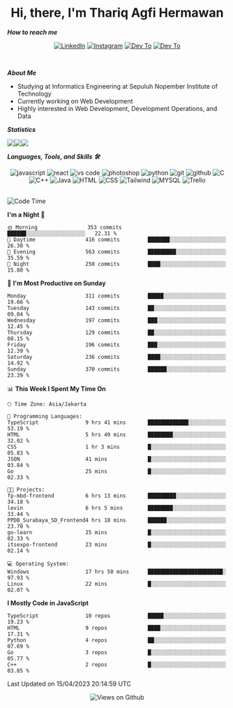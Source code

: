 <div align="center">
  <h1>Hi, there, I'm Thariq Agfi Hermawan</h1>
</div>


***How to reach me***
<p align='center'>
   <a href="https://www.linkedin.com/in/thariqagfihermawan" target="_blank"><img src="https://img.shields.io/badge/LinkedIn-0077B5?style=for-the-badge&logo=linkedin&logoColor=white" alt="LinkedIn"></a>
   <a href="https://www.instagram.com/thoriqagfi" target="_blank"><img src="https://img.shields.io/badge/Instagram-E4405F?style=for-the-badge&logo=instagram&logoColor=white" alt="Instagram"></a>
   <a href="https://medium.com/@thoriq.aghfi60" target="_blank"><img src="https://img.shields.io/badge/Medium-12100E?style=for-the-badge&logo=medium&logoColor=white" alt="Dev To"></a>
   <a href="https://linktr.ee/thoriqagfi" target="_blank"><img src="https://img.shields.io/badge/linktree-1de9b6?style=for-the-badge&logo=linktree&logoColor=white" alt="Dev To"></a>
</p>

<br>

***About Me***
- Studying at Informatics Engineering at Sepuluh Nopember Institute of Technology
- Currently working on Web Development
- Highly interested in Web Development, Development Operations, and Data

***Statistics***

<!-- [![GitHub Streak](http://github-readme-streak-stats.herokuapp.com?user=thoriqagfi&theme=dark)](https://git.io/streak-stats) -->

<div align="center">
  <div style="display: flex;">
    <img src="http://github-readme-streak-stats.herokuapp.com?user=thoriqagfi&theme=chartreuse-dark"/>
    <img src="https://github-readme-stats.vercel.app/api/top-langs/?username=thoriqagfi&layout=compact&&theme=chartreuse-dark&langs_count=8)](https://github.com/thoriqagfi"/>
    <img src="https://github-readme-stats.vercel.app/api?username=thoriqagfi&show_icons=true&theme=chartreuse-dark"/>
  </div>
</div>

<!-- [![Top Langs](https://github-readme-stats.vercel.app/api/top-langs/?username=thoriqagfi&layout=compact&&theme=chartreuse-dark&langs_count=8)](https://github.com/thoriqagfi)
< ![Agfi's GitHub stats](https://github-readme-stats.vercel.app/api?username=thoriqagfi&show_icons=true&theme=chartreuse-dark) -->

***Languages, Tools, and Skills 🛠***

  <div align="center">
    <img src="https://img.shields.io/badge/JavaScript-F7DF1E?style=for-the-badge&logo=javascript&logoColor=black" alt="javascript" />
    <img src="https://img.shields.io/badge/React-61DAFB?style=for-the-badge&logo=react&logoColor=black" alt="react" />
    <img src="https://img.shields.io/badge/vs%20code-007ACC?style=for-the-badge&logo=visual%20studio%20code&logoColor=white" alt="vs code" />
    <img src="https://img.shields.io/badge/adobe%20photoshop-31A8FF?style=for-the-badge&logo=adobe%20photoshop&logoColor=white" alt="photoshop" />
    <img src="https://img.shields.io/badge/python-3776AB?style=for-the-badge&logo=python&logoColor=white" alt="python" />
    <img src="https://img.shields.io/badge/Git-F05032?style=for-the-badge&logo=git&logoColor=white" alt="git" />
    <img src="https://img.shields.io/badge/GitHub-100000?style=for-the-badge&logo=github&logoColor=white" alt="github" />
    <img src="https://img.shields.io/badge/c-%2300599C.svg?style=for-the-badge&logo=c&logoColor=white" alt="C" />
    <img src="https://img.shields.io/badge/c++-%2300599C.svg?style=for-the-badge&logo=c%2B%2B&logoColor=white" alt="C++" />
    <img src="https://img.shields.io/badge/Java-ED8B00?style=for-the-badge&logo=java&logoColor=white" alt="Java"/>
    <img src="https://img.shields.io/badge/HTML5-E34F26?style=for-the-badge&logo=html5&logoColor=white" alt="HTML" />
    <img src="https://img.shields.io/badge/CSS-239120?&style=for-the-badge&logo=css3&logoColor=white" alt ="CSS" />
    <img src="https://img.shields.io/badge/tailwindcss-%2338B2AC.svg?style=for-the-badge&logo=tailwind-css&logoColor=white" alt="Tailwind" />
    <img src="https://img.shields.io/badge/MySQL-00000F?style=for-the-badge&logo=mysql&logoColor=white" alt="MYSQL" />
    <img src="https://img.shields.io/badge/Trello-%23026AA7.svg?style=for-the-badge&logo=Trello&logoColor=white" alt="Trello" />
  </div><br>

<!--START_SECTION:waka-->
![Code Time](http://img.shields.io/badge/Code%20Time-304%20hrs%2042%20mins-blue)

**I'm a Night 🦉** 

```text
🌞 Morning                353 commits         ██████░░░░░░░░░░░░░░░░░░░   22.31 % 
🌆 Daytime                416 commits         ███████░░░░░░░░░░░░░░░░░░   26.30 % 
🌃 Evening                563 commits         █████████░░░░░░░░░░░░░░░░   35.59 % 
🌙 Night                  250 commits         ████░░░░░░░░░░░░░░░░░░░░░   15.80 % 
```
📅 **I'm Most Productive on Sunday** 

```text
Monday                   311 commits         █████░░░░░░░░░░░░░░░░░░░░   19.66 % 
Tuesday                  143 commits         ██░░░░░░░░░░░░░░░░░░░░░░░   09.04 % 
Wednesday                197 commits         ███░░░░░░░░░░░░░░░░░░░░░░   12.45 % 
Thursday                 129 commits         ██░░░░░░░░░░░░░░░░░░░░░░░   08.15 % 
Friday                   196 commits         ███░░░░░░░░░░░░░░░░░░░░░░   12.39 % 
Saturday                 236 commits         ████░░░░░░░░░░░░░░░░░░░░░   14.92 % 
Sunday                   370 commits         ██████░░░░░░░░░░░░░░░░░░░   23.39 % 
```


📊 **This Week I Spent My Time On** 

```text
🕑︎ Time Zone: Asia/Jakarta

💬 Programming Languages: 
TypeScript               9 hrs 41 mins       █████████████░░░░░░░░░░░░   53.19 % 
HTML                     5 hrs 49 mins       ████████░░░░░░░░░░░░░░░░░   32.02 % 
CSS                      1 hr 3 mins         █░░░░░░░░░░░░░░░░░░░░░░░░   05.83 % 
JSON                     41 mins             █░░░░░░░░░░░░░░░░░░░░░░░░   03.84 % 
Go                       25 mins             █░░░░░░░░░░░░░░░░░░░░░░░░   02.33 % 

🐱‍💻 Projects: 
fp-mbd-frontend          6 hrs 13 mins       █████████░░░░░░░░░░░░░░░░   34.18 % 
levin                    6 hrs 5 mins        ████████░░░░░░░░░░░░░░░░░   33.44 % 
PPDB_Surabaya_SD_Frontend4 hrs 18 mins       ██████░░░░░░░░░░░░░░░░░░░   23.70 % 
go-learn                 25 mins             █░░░░░░░░░░░░░░░░░░░░░░░░   02.33 % 
itsexpo-frontend         23 mins             █░░░░░░░░░░░░░░░░░░░░░░░░   02.14 % 

💻 Operating System: 
Windows                  17 hrs 50 mins      ████████████████████████░   97.93 % 
Linux                    22 mins             █░░░░░░░░░░░░░░░░░░░░░░░░   02.07 % 
```

**I Mostly Code in JavaScript** 

```text
TypeScript               10 repos            █████░░░░░░░░░░░░░░░░░░░░   19.23 % 
HTML                     9 repos             ████░░░░░░░░░░░░░░░░░░░░░   17.31 % 
Python                   4 repos             ██░░░░░░░░░░░░░░░░░░░░░░░   07.69 % 
Go                       3 repos             █░░░░░░░░░░░░░░░░░░░░░░░░   05.77 % 
C++                      2 repos             █░░░░░░░░░░░░░░░░░░░░░░░░   03.85 % 
```




 Last Updated on 15/04/2023 20:14:59 UTC
<!--END_SECTION:waka-->

<div align="center">
<img src="https://komarev.com/ghpvc/?username=thoriqagfi&color=blue" alt="Views on Github" />
</div>